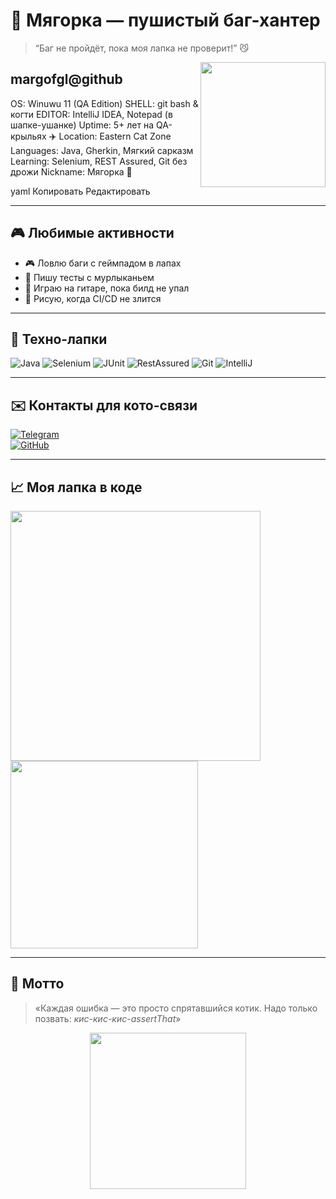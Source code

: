 # 🐾 Мягорка — пушистый баг-хантер

> “Баг не пройдёт, пока моя лапка не проверит!” 😼

<img src="https://media.tenor.com/tlAb_VmINZ0AAAAC/cat-hacker.gif" width="200" align="right" />

## margofgl@github  
OS: Winuwu 11 (QA Edition)
SHELL: git bash & когти
EDITOR: IntelliJ IDEA, Notepad (в шапке-ушанке)
Uptime: 5+ лет на QA-крыльях ✈️
Location: Eastern Cat Zone
Languages: Java, Gherkin, Мягкий сарказм
Learning: Selenium, REST Assured, Git без дрожи
Nickname: Мягорка 🐾

yaml
Копировать
Редактировать

---

## 🎮 Любимые активности

- 🎮 Ловлю баги с геймпадом в лапах  
- 🧪 Пишу тесты с мурлыканьем  
- 🎸 Играю на гитаре, пока билд не упал  
- 🎨 Рисую, когда CI/CD не злится  

---

## 🧰 Техно-лапки

![Java](https://img.shields.io/badge/-Java-ffadc6?style=for-the-badge&logo=java&logoColor=white)
![Selenium](https://img.shields.io/badge/-Selenium-b0e0e6?style=for-the-badge&logo=selenium)
![JUnit](https://img.shields.io/badge/-JUnit-f9c5d1?style=for-the-badge&logo=junit5)
![RestAssured](https://img.shields.io/badge/-RestAssured-ffc3a0?style=for-the-badge)
![Git](https://img.shields.io/badge/-Git-d5a6bd?style=for-the-badge&logo=git)
![IntelliJ](https://img.shields.io/badge/-IntelliJ_IDEA-ffcad4?style=for-the-badge&logo=intellij-idea)

---

## ✉️ Контакты для кото-связи

[![Telegram](https://img.shields.io/badge/-@mrgtc-2CA5E0?style=flat&logo=telegram&logoColor=white)](https://t.me/mrgtc)  
[![GitHub](https://img.shields.io/badge/-margofgl-181717?style=flat&logo=github&logoColor=white)](https://github.com/margofgl)

---

## 📈 Моя лапка в коде

<img src="https://github-readme-stats.vercel.app/api?username=margofgl&show_icons=true&theme=catppuccin" width="400" />
<img src="https://github-readme-stats.vercel.app/api/top-langs/?username=margofgl&layout=compact&theme=catppuccin" width="300" />

---

## 🐾 Мотто

> «Каждая ошибка — это просто спрятавшийся котик. Надо только позвать: *кис-кис-кис-assertThat*»

<p align="center">
  <img src="https://media.tenor.com/FoM1LsJKzLEAAAAC/kawaii-cat.gif" width="250" />
</p>
